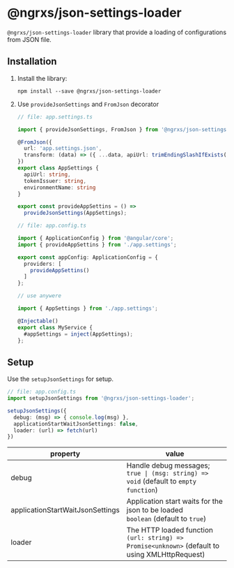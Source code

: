 # @ngrxs/json-settings-loader

`@ngrxs/json-settings-loader` library that provide a loading of configurations from JSON file.

## Installation

1.  Install the library:
    ```shell
    npm install --save @ngrxs/json-settings-loader
    ```

1.  Use `provideJsonSettings` and `FromJson` decorator

    ```typescript
    // file: app.settings.ts
    
    import { provideJsonSettings, FromJson } from '@ngrxs/json-settings-loader';

    @FromJson({
      url: 'app.settings.json',
      transform: (data) => ({ ...data, apiUrl: trimEndingSlashIfExists(data.apiUrl) })
    })
    export class AppSettings {
      apiUrl: string,
      tokenIssuer: string,
      environmentName: string
    }

    export const provideAppSettins = () =>
      provideJsonSettings(AppSettings);
    ```

    ```typescript
    // file: app.config.ts
    
    import { ApplicationConfig } from '@angular/core';
    import { provideAppSettins } from './app.settings';

    export const appConfig: ApplicationConfig = {
      providers: [
        provideAppSettins()
      ]
    };

    ```

    ```typescript
    // use anywere
    
    import { AppSettings } from './app.settings';

    @Injectable()
    export class MyService {
      #appSettings = inject(AppSettings);
    };

    ```

## Setup

Use the `setupJsonSettings` for setup.

```typescript
// file: app.config.ts
import setupJsonSettings from '@ngrxs/json-settings-loader';

setupJsonSettings({
  debug: (msg) => { console.log(msg) },
  applicationStartWaitJsonSettings: false,
  loader: (url) => fetch(url)
})
```

| property | value |
| -------- | ----- |
| debug    | Handle debug messages; <br> `true \| (msg: string) => void` (default to `empty function`) |
| applicationStartWaitJsonSettings | Application start waits for the json to be loaded <br> `boolean` (default to `true`) |
| loader | The HTTP loaded function <br> `(url: string) => Promise<unknown>` (default to using XMLHttpRequest) |

